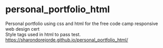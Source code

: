# personal_portfolio_html
Personal portfolio using css and html for the free code camp responsive web design cert
<br>
Style tags used in html to pass test.
<br>
https://sharondorejorde.github.io/personal_portfolio_html/
